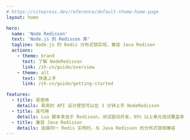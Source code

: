 ```yaml
---
# https://vitepress.dev/reference/default-theme-home-page
layout: home

hero:
  name: 'Node Redisson'
  text: 'Node.js 的 Redisson 库'
  tagline: Node.js 的 Redis 分布式锁实现，兼容 Java Redison
  actions:
    - theme: brand
      text: 了解 NodeRedisson
      link: /zh-cn/guide/overview
    - theme: alt
      text: 快速上手
      link: /zh-cn/guide/getting-started

features:
  - title: 易使用
    details: 易用的 API 设计使您可以在 3 分钟上手 NodeRedisson
  - title: 高可用
    details: Lua 脚本来自于 Redisson，测试驱动开发，95% 以上单元测试覆盖率
  - title: 兼容 Java Redisson
    details: 连接同一 Redis 实例时，与 Java Redisson 的分布式锁相兼容
---
```

